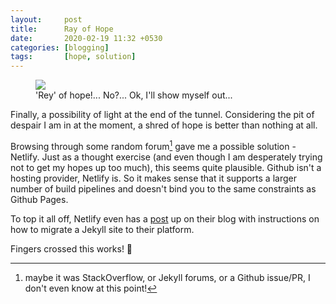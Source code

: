 ```yaml
---
layout: 	post
title: 		Ray of Hope
date: 		2020-02-19 11:32 +0530
categories: [blogging]
tags: 		[hope, solution]
---
```


<figure class="align-center"><img src="{{ '/assets/img/rey-of-hope.gif' | relative_url }}">
	<figcaption>'Rey' of hope!... No?... Ok, I'll show myself out...</figcaption>
</figure>

Finally, a possibility of light at the end of the tunnel. Considering the pit of despair I am in at the moment, a shred of hope is better than nothing at all.

Browsing through some random forum[^1] gave me a possible solution - Netlify. Just as a thought exercise (and even though I am desperately trying not to get my hopes up too much), this seems quite plausible. Github isn't a hosting provider, Netlify is. So it makes sense that it supports a larger number of build pipelines and doesn't bind you to the same constraints as Github Pages.

To top it all off, Netlify even has a [post](https://www.netlify.com/blog/2017/05/11/migrating-your-jekyll-site-to-netlify/) up on their blog with instructions on how to migrate a Jekyll site to their platform.

Fingers crossed this works! :crossed_fingers:

[^1]: maybe it was StackOverflow, or Jekyll forums, or a Github issue/PR, I don't even know at this point!
